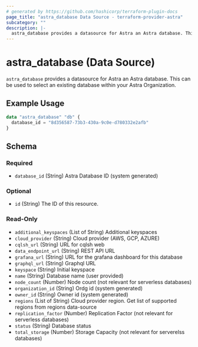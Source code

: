 ```yaml
---
# generated by https://github.com/hashicorp/terraform-plugin-docs
page_title: "astra_database Data Source - terraform-provider-astra"
subcategory: ""
description: |-
  astra_database provides a datasource for Astra an Astra database. This can be used to select an existing database within your Astra Organization.
---
```


# astra_database (Data Source)

`astra_database` provides a datasource for Astra an Astra database. This can be used to select an existing database within your Astra Organization.

## Example Usage

```terraform
data "astra_database" "db" {
  database_id = "8d356587-73b3-430a-9c0e-d780332e2afb"
}
```

<!-- schema generated by tfplugindocs -->
## Schema

### Required

- `database_id` (String) Astra Database ID (system generated)

### Optional

- `id` (String) The ID of this resource.

### Read-Only

- `additional_keyspaces` (List of String) Additional keyspaces
- `cloud_provider` (String) Cloud provider (AWS, GCP, AZURE)
- `cqlsh_url` (String) URL for cqlsh web
- `data_endpoint_url` (String) REST API URL
- `grafana_url` (String) URL for the grafana dashboard for this database
- `graphql_url` (String) Graphql URL
- `keyspace` (String) Initial keyspace
- `name` (String) Database name (user provided)
- `node_count` (Number) Node count (not relevant for serverless databases)
- `organization_id` (String) Ordg id (system generated)
- `owner_id` (String) Owner id (system generated)
- `regions` (List of String) Cloud provider region. Get list of supported regions from regions data-source
- `replication_factor` (Number) Replication Factor (not relevant for serverless databases)
- `status` (String) Database status
- `total_storage` (Number) Storage Capacity (not relevant for serverelss databases)


